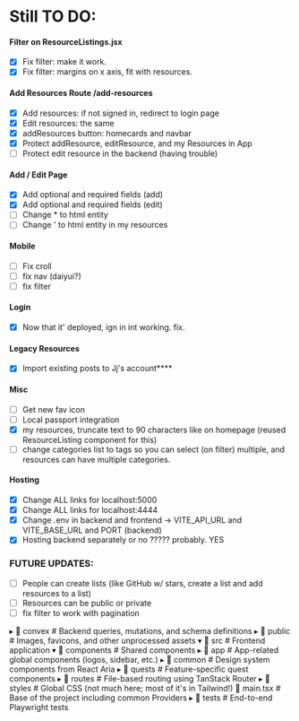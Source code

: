 # **Still TO DO:**

#### Filter on ResourceListings.jsx

* [X] Fix filter: make it work.
* [X] Fix filter: margins on x axis, fit with resources.

#### Add Resources Route /add-resources

* [X] Add resources: if not signed in, redirect to login page
* [X] Edit resources: the same
* [X] addResources button: homecards and navbar
* [X] Protect addResource, editResource, and my Resources in App
* [ ] Protect edit resource in the backend (having trouble)

#### Add / Edit Page

* [X] Add optional and required fields (add)
* [X] Add optional and required fields (edit)
* [ ] Change * to html entity
* [ ] Change ' to html entity in my resources

#### Mobile

* [ ] Fix croll
* [ ] fix nav (daiyui?)
* [ ] fix filter

#### Login

* [X] Now that it' deployed, ign in int working. fix.

#### Legacy Resources

* [X] Import existing posts to Jj's account****

#### Misc

* [ ] Get new fav icon
* [ ] Local passport integration
* [X] my resources, truncate text to 90 characters like on homepage (reused ResourceListing component for this)
* [ ] change categories list to tags so you can select (on filter) multiple, and resources can have multiple categories.

#### Hosting

* [X] Change ALL links for localhost:5000
* [X] Change ALL links for localhost:4444
* [X] Change .env in backend and frontend -> VITE_API_URL and VITE_BASE_URL and PORT (backend)
* [X] Hosting backend separately or no ????? probably. YES

### FUTURE UPDATES:

* [ ] People can create lists (like GitHub w/ stars, create a list and add resources to a list)
* [ ] Resources can be public or private
* [ ] fix filter to work with pagination

▸ 📂 convex         # Backend queries, mutations, and schema definitions
▸ 📂 public         # Images, favicons, and other unprocessed assets
▾ 📂 src            # Frontend application
▾ 📂 components   # Shared components
▸ 📂 app        # App-related global components (logos, sidebar, etc.)
▸ 📂 common     # Design system components from React Aria
▸ 📂 quests     # Feature-specific quest components
▸ 📂 routes       # File-based routing using TanStack Router
▸ 📂 styles       # Global CSS (not much here; most of it's in Tailwind!)
📄 main.tsx     # Base of the project including common Providers
▸ 📂 tests          # End-to-end Playwright tests
